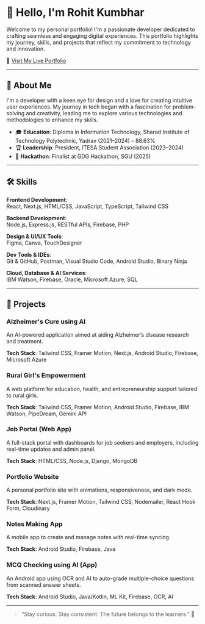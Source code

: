 # 👋 Hello, I'm Rohit Kumbhar

Welcome to my personal portfolio! I'm a passionate developer dedicated to crafting seamless and engaging digital experiences. This portfolio highlights my journey, skills, and projects that reflect my commitment to technology and innovation.

🔗 [Visit My Live Portfolio](https://portfolio-ecru-seven-38.vercel.app/)

---

## 🚀 About Me

I'm a developer with a keen eye for design and a love for creating intuitive user experiences. My journey in tech began with a fascination for problem-solving and creativity, leading me to explore various technologies and methodologies to enhance my skills.

- 🎓 **Education**: Diploma in Information Technology, Sharad Institute of Technology Polytechnic, Yadrav (2021–2024) – 88.63%  
- 🏆 **Leadership**: President, ITESA Student Association (2023–2024)  
- 🧠 **Hackathon**: Finalist at GDG Hackathon, SGU (2025)

---

## 🛠️ Skills

**Frontend Development**:  
React, Next.js, HTML/CSS, JavaScript, TypeScript, Tailwind CSS

**Backend Development**:  
Node.js, Express.js, RESTful APIs, Firebase, PHP

**Design & UI/UX Tools**:  
Figma, Canva, TouchDesigner

**Dev Tools & IDEs**:  
Git & GitHub, Postman, Visual Studio Code, Android Studio, Binary Ninja

**Cloud, Database & AI Services**:  
IBM Watson, Firebase, Oracle, Microsoft Azure, SQL

---

## 💼 Projects

### Alzheimer's Cure using AI  
An AI-powered application aimed at aiding Alzheimer’s disease research and treatment.

**Tech Stack**: Tailwind CSS, Framer Motion, Next.js, Android Studio, Firebase, Microsoft Azure

### Rural Girl's Empowerment  
A web platform for education, health, and entrepreneurship support tailored to rural girls.

**Tech Stack**: Tailwind CSS, Framer Motion, Android Studio, Firebase, IBM Watson, PipeDream, Gemini API

### Job Portal (Web App)  
A full-stack portal with dashboards for job seekers and employers, including real-time updates and admin panel.

**Tech Stack**: HTML/CSS, Node.js, Django, MongoDB

### Portfolio Website  
A personal portfolio site with animations, responsiveness, and dark mode.

**Tech Stack**: Next.js, Framer Motion, Tailwind CSS, Nodemailer, React Hook Form, Cloudinary

### Notes Making App  
A mobile app to create and manage notes with real-time syncing.

**Tech Stack**: Android Studio, Firebase, Java

### MCQ Checking using AI (App)  
An Android app using OCR and AI to auto-grade multiple-choice questions from scanned answer sheets.

**Tech Stack**: Android Studio, Java/Kotlin, ML Kit, Firebase, OCR, AI

---

> “Stay curious. Stay consistent. The future belongs to the learners.” 🚀
